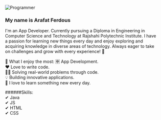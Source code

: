 ![Programmer](https://media.licdn.com/dms/image/v2/D5616AQH5uu-YqFLiIg/profile-displaybackgroundimage-shrink_350_1400/profile-displaybackgroundimage-shrink_350_1400/0/1724973444201?e=1741824000&v=beta&t=m41yPwi_jsz6OROWyRTytpKnSAmg6bCFmJieePVOLnM)
### My name is Arafat Ferdous

I'm an App Developer. Currently pursuing a Diploma in Engineering in Computer Science and Technology at Rajshahi Polytechnic Institute. I have a passion for learning new things every day and enjoy exploring and acquiring knowledge in diverse areas of technology. Always eager to take on challenges and grow with every experience! 🚀

📌 What I enjoy the most:
🈸 App Development. </br>
❤ Love to write code. </br>
👩‍💻 Solving real-world problems through code. </br>
💡 Building innovative applications. </br>
🥰 I love to learn something new every day.

######Skills: </br> 
✔ Java </br>
✔ JS </br>
✔ HTML </br>
✔ CSS

